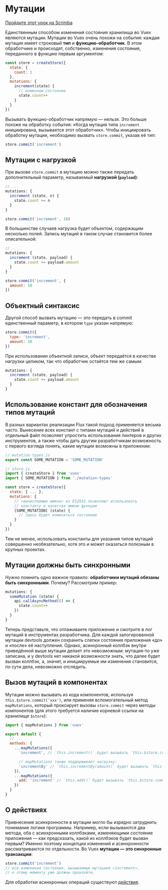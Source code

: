 # Мутации

<div class="scrimba"><a href="https://scrimba.com/p/pnyzgAP/ckMZp4HN" target="_blank" rel="noopener noreferrer">Пройдите этот урок на Scrimba</a></div>

Единственным способом изменения состояния хранилища во Vuex являются мутации. Мутации во Vuex очень похожи на события: каждая мутация имеет строковый **тип** и **функцию-обработчик**. В этом обработчике и происходят, собственно, изменения состояния, переданного в функцию первым аргументом:

```js
const store = createStore({
  state: {
    count: 1
  },
  mutations: {
    increment(state) {
      // изменяем состояние
      state.count++
    }
  }
})
```

Вызывать функцию-обработчик напрямую — нельзя. Это больше похоже на обработку события: «Когда мутация типа `increment` инициирована, вызывается этот обработчик». Чтобы инициировать обработку мутации, необходимо вызвать `store.commit`, указав её тип:

```js
store.commit('increment')
```

## Мутации с нагрузкой

При вызове `store.commit` в мутацию можно также передать дополнительный параметр, называемый **нагрузкой (`payload`)**:

```js
// ...
mutations: {
  increment (state, n) {
    state.count += n
  }
}
```

```js
store.commit('increment', 10)
```

В большинстве случаев нагрузка будет объектом, содержащим несколько полей. Запись мутаций в таком случае становится более описательной:

```js
// ...
mutations: {
  increment (state, payload) {
    state.count += payload.amount
  }
}
```

```js
store.commit('increment', {
  amount: 10
})
```

## Объектный синтаксис

Другой способ вызвать мутацию — это передать в commit единственный параметр, в котором `type` указан напрямую:

```js
store.commit({
  type: 'increment',
  amount: 10
})
```

При использовании объектной записи, объект передаётся в качестве нагрузки целиком, так что обработчик остаётся тем же самым:

```js
mutations: {
  increment (state, payload) {
    state.count += payload.amount
  }
}
```

## Использование констант для обозначения типов мутаций

В разных вариантах реализации Flux такой подход применяется весьма часто. Вынесение всех констант с типами мутаций и действий в отдельный файл позволяет упростить использования линтеров и других инструментов, а также чтобы дать другим разработчикам возможность с первого взгляда понять, какие мутации возможны в приложении:

```js
// mutation-types.js
export const SOME_MUTATION = 'SOME_MUTATION'
```

```js
// store.js
import { createStore } from 'vuex'
import { SOME_MUTATION } from './mutation-types'

const store = createStore({
  state: { ... },
  mutations: {
    // «вычисляемые имена» из ES2015 позволяют использовать
    // константу в качестве имени функции
    [SOME_MUTATION] (state) {
      // здесь будет изменяться состояние
    }
  }
})
```

Тем не менее, использовать константы для указания типов мутаций совершенно необязательно, хотя это и может оказаться полезным в крупных проектах.

## Мутации должны быть синхронными

Нужно помнить одно важное правило: **обработчики мутаций обязаны быть синхронными**. Почему? Рассмотрим пример:

```js
mutations: {
  someMutation (state) {
    api.callAsyncMethod(() => {
      state.count++
    })
  }
}
```

Теперь представьте, что отлаживаете приложение и смотрите в лог мутаций в инструментах разработчика. Для каждой залогированной мутации devtools должен сохранить слепки состояния приложения «до» и «после» её наступления. Однако, асинхронный коллбэк внутри приведённой выше мутации делает это невозможным: мутация-то уже записана, и у devtools нет никакой возможности знать, что далее будет вызван коллбэк, а, значит, и инициируемые им изменения становится, по сути дела, невозможно отследить.

## Вызов мутаций в компонентах

Мутации можно вызывать из кода компонентов, используя `this.$store.commit('xxx')`, или применяя вспомогательный метод `mapMutations`, который проксирует вызовы `store.commit` через методы компонентов (для этого требуется наличие корневой ссылки на хранилище `$store`):

```js
import { mapMutations } from 'vuex'

export default {
  // ...
  methods: {
    ...mapMutations([
      'increment', // `this.increment()` будет вызывать `this.$store.commit('increment')`

      // mapMutations также поддерживает нагрузку:
      'incrementBy' // `this.incrementBy(amount)` будет вызывать `this.$store.commit('incrementBy', amount)`
    ]),
    ...mapMutations({
      add: 'increment' // `this.add()` будет вызывать `this.$store.commit('increment')`
    })
  }
}
```

## О действиях

Привнесение асинхронности в мутации могло бы изрядно затруднить понимание логики программы. Например, если вызываются два метода, оба с асинхронными коллбэками, изменяющими состояние приложения — как предсказать, какой из коллбэков будет вызван первым? Именно поэтому концепции изменений и асинхронности рассматриваются по отдельности. Во Vuex **мутации — это синхронные транзакции**:

```js
store.commit('increment')
// все изменения состояния, вызываемые мутацией «increment»,
// к этому моменту уже должны произойти.
```

Для обработки асинхронных операций существуют [действия](actions.md).
